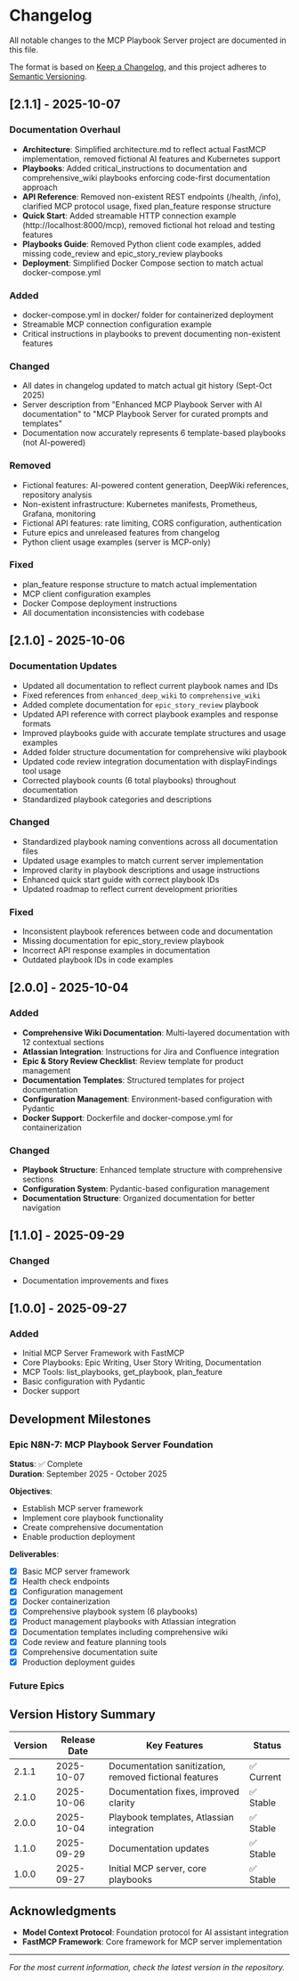 # Changelog

All notable changes to the MCP Playbook Server project are documented in this file.

The format is based on [Keep a Changelog](https://keepachangelog.com/en/1.0.0/),
and this project adheres to [Semantic Versioning](https://semver.org/spec/v2.0.0.html).

## [2.1.1] - 2025-10-07

### Documentation Overhaul
- **Architecture**: Simplified architecture.md to reflect actual FastMCP implementation, removed fictional AI features and Kubernetes support
- **Playbooks**: Added critical_instructions to documentation and comprehensive_wiki playbooks enforcing code-first documentation approach
- **API Reference**: Removed non-existent REST endpoints (/health, /info), clarified MCP protocol usage, fixed plan_feature response structure
- **Quick Start**: Added streamable HTTP connection example (http://localhost:8000/mcp), removed fictional hot reload and testing features
- **Playbooks Guide**: Removed Python client code examples, added missing code_review and epic_story_review playbooks
- **Deployment**: Simplified Docker Compose section to match actual docker-compose.yml

### Added
- docker-compose.yml in docker/ folder for containerized deployment
- Streamable MCP connection configuration example
- Critical instructions in playbooks to prevent documenting non-existent features

### Changed
- All dates in changelog updated to match actual git history (Sept-Oct 2025)
- Server description from "Enhanced MCP Playbook Server with AI documentation" to "MCP Playbook Server for curated prompts and templates"
- Documentation now accurately represents 6 template-based playbooks (not AI-powered)

### Removed
- Fictional features: AI-powered content generation, DeepWiki references, repository analysis
- Non-existent infrastructure: Kubernetes manifests, Prometheus, Grafana, monitoring
- Fictional API features: rate limiting, CORS configuration, authentication
- Future epics and unreleased features from changelog
- Python client usage examples (server is MCP-only)

### Fixed
- plan_feature response structure to match actual implementation
- MCP client configuration examples
- Docker Compose deployment instructions
- All documentation inconsistencies with codebase

## [2.1.0] - 2025-10-06

### Documentation Updates
- Updated all documentation to reflect current playbook names and IDs
- Fixed references from `enhanced_deep_wiki` to `comprehensive_wiki`
- Added complete documentation for `epic_story_review` playbook
- Updated API reference with correct playbook examples and response formats
- Improved playbooks guide with accurate template structures and usage examples
- Added folder structure documentation for comprehensive wiki playbook
- Updated code review integration documentation with displayFindings tool usage
- Corrected playbook counts (6 total playbooks) throughout documentation
- Standardized playbook categories and descriptions

### Changed
- Standardized playbook naming conventions across all documentation files
- Updated usage examples to match current server implementation
- Improved clarity in playbook descriptions and usage instructions
- Enhanced quick start guide with correct playbook IDs
- Updated roadmap to reflect current development priorities

### Fixed
- Inconsistent playbook references between code and documentation
- Missing documentation for epic_story_review playbook
- Incorrect API response examples in documentation
- Outdated playbook IDs in code examples

## [2.0.0] - 2025-10-04

### Added
- **Comprehensive Wiki Documentation**: Multi-layered documentation with 12 contextual sections
- **Atlassian Integration**: Instructions for Jira and Confluence integration
- **Epic & Story Review Checklist**: Review template for product management
- **Documentation Templates**: Structured templates for project documentation
- **Configuration Management**: Environment-based configuration with Pydantic
- **Docker Support**: Dockerfile and docker-compose.yml for containerization

### Changed
- **Playbook Structure**: Enhanced template structure with comprehensive sections
- **Configuration System**: Pydantic-based configuration management
- **Documentation Structure**: Organized documentation for better navigation



## [1.1.0] - 2025-09-29

### Changed
- Documentation improvements and fixes

## [1.0.0] - 2025-09-27

### Added
- Initial MCP Server Framework with FastMCP
- Core Playbooks: Epic Writing, User Story Writing, Documentation
- MCP Tools: list_playbooks, get_playbook, plan_feature
- Basic configuration with Pydantic
- Docker support

## Development Milestones

### Epic N8N-7: MCP Playbook Server Foundation
**Status**: ✅ Complete  
**Duration**: September 2025 - October 2025

**Objectives**:
- Establish MCP server framework
- Implement core playbook functionality
- Create comprehensive documentation
- Enable production deployment

**Deliverables**:
- [x] Basic MCP server framework
- [x] Health check endpoints
- [x] Configuration management
- [x] Docker containerization
- [x] Comprehensive playbook system (6 playbooks)
- [x] Product management playbooks with Atlassian integration
- [x] Documentation templates including comprehensive wiki
- [x] Code review and feature planning tools
- [x] Comprehensive documentation suite
- [x] Production deployment guides

### Future Epics



## Version History Summary

| Version | Release Date | Key Features | Status |
|---------|--------------|--------------|--------|
| 2.1.1 | 2025-10-07 | Documentation sanitization, removed fictional features | ✅ Current |
| 2.1.0 | 2025-10-06 | Documentation fixes, improved clarity | ✅ Stable |
| 2.0.0 | 2025-10-04 | Playbook templates, Atlassian integration | ✅ Stable |
| 1.1.0 | 2025-09-29 | Documentation updates | ✅ Stable |
| 1.0.0 | 2025-09-27 | Initial MCP server, core playbooks | ✅ Stable |



## Acknowledgments

- **Model Context Protocol**: Foundation protocol for AI assistant integration
- **FastMCP Framework**: Core framework for MCP server implementation

---

*For the most current information, check the latest version in the repository.*